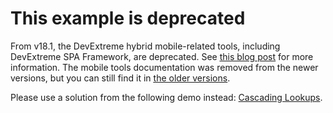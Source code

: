 # This example is deprecated

<p>From v18.1, the DevExtreme hybrid mobile-related tools, including DevExtreme SPA Framework, are deprecated. See <a href="https://community.devexpress.com/blogs/aspnet/archive/2018/02/26/devextreme-hybrid-mobile-tools-deprecation-in-v18-1.aspx"><u>this blog post</u></a> for more information. The mobile tools documentation was removed from the newer versions, but you can still find it in <a href="https://js.devexpress.com/Documentation/17_2/Guide/SPA_Framework/Application_Development/"><u>the older versions</u></a>.</p>

Please use a solution from the following demo instead: [Cascading Lookups](https://js.devexpress.com/Demos/WidgetsGallery/Demo/DataGrid/CascadingLookups/jQuery/Light/).
